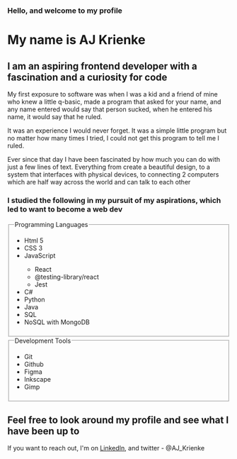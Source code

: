<h3>Hello, and welcome to my profile</h3>
<h1>My name is AJ Krienke</h1>
<h2>
  I am an aspiring frontend developer with a fascination and a curiosity for
  code
</h2>
<p>
  My first exposure to software was when I was a kid and a friend of mine who
  knew a little q-basic, made a program that asked for your name, and any name
  entered would say that person sucked, when he entered his name, it would say that
  he ruled.
</p>
<p>
  It was an experience I would never forget. It was a simple little program but
  no matter how many times I tried, I could not get this program to tell me I
  ruled.
</p>
<p>
  Ever since that day I have been fascinated by how much you can do with just a
  few lines of text. Everything from create a beautiful design, to a system that
  interfaces with physical devices, to connecting 2 computers which are half way
  across the world and can talk to each other
</p>

<h3>
  I studied the following in my pursuit of my aspirations, which led to want to
  become a web dev
</h3>

<fieldset>
  <legend>Programming Languages</legend>
  <ul>
    <li>Html 5</li>
    <li>CSS 3</li>
    <li>JavaScript</li>
    <ul>
      <li>React</li>
      <li>@testing-library/react</li>
      <li>Jest</li>
    </ul>
    <li>C#</li>
    <li>Python</li>
    <li>Java</li>
    <li>SQL</li>
    <li>NoSQL with MongoDB</li>
  </ul>
</fieldset>

<fieldset>
  <legend>Development Tools</legend>
  <ul>
    <li>Git</li>
    <li>Github</li>
    <li>Figma</li>
    <li>Inkscape</li>
    <li>Gimp</li>
  </ul>
</fieldset>

<h2>Feel free to look around my profile and see what I have been up to</h2>
<p>If you want to reach out, I'm on <a title='Opens LinkedIn on my page' href="https://www.linkedin.com/in/aj-krienke-ba6bb1202/?lipi=urn%3Ali%3Apage%3Ad_flagship3_resumebuilder%3B1Ep5NTQaSX6al7cejZgcpQ%3D%3D">LinkedIn</a>, and twitter - @AJ_Krienke</p>
